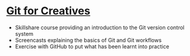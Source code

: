 ---
---
# [Git for Creatives](http://skl.sh/2zNN3En)

- Skillshare course providing an introduction to the Git version control system
- Screencasts explaining the basics of Git and Git workflows
- Exercise with GitHub to put what has been learnt into practice
